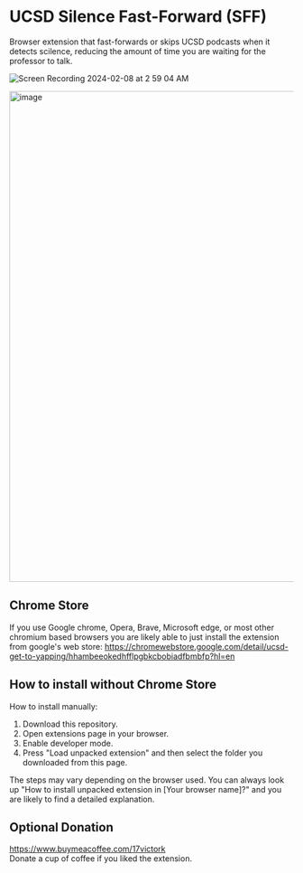 # UCSD Silence Fast-Forward (SFF)
  
Browser extension that fast-forwards or skips UCSD podcasts when it detects scilence, reducing the amount of time you are waiting for the professor to talk.

![Screen Recording 2024-02-08 at 2 59 04 AM](https://github.com/WojtekTB/UCSD-Silence-Fast-Forward/assets/34536619/6f385815-0f3b-4f06-b754-93c8fddc690b)

<img width="869" alt="image" src="https://github.com/WojtekTB/UCSD-Get-To-Yapping/assets/34536619/7909313a-d454-4375-95c7-52dc1f6913b5">

## Chrome Store
  If you use Google chrome, Opera, Brave, Microsoft edge, or most other chromium based browsers you are likely able to just install the extension from google's web store: https://chromewebstore.google.com/detail/ucsd-get-to-yapping/hhambeeokedhfflpgbkcbobiadfbmbfp?hl=en
  
## How to install without Chrome Store
How to install manually:  
1. Download this repository.  
2. Open extensions page in your browser.  
3. Enable developer mode.  
4. Press "Load unpacked extension" and then select the folder you downloaded from this page.  
  
  The steps may vary depending on the browser used. You can always look up "How to install unpacked extension in [Your browser name]?" and you are likely to find a detailed explanation.


## Optional Donation
https://www.buymeacoffee.com/17victork  
Donate a cup of coffee if you liked the extension.
